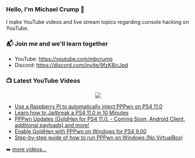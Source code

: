 ### Hello, I'm Michael Crump 👋

I make YouTube videos and live stream topics regarding console hacking on YouTube. 

### 📬 Join me and we'll learn together

- YouTube: https://youtube.com/mbcrump
- Discord: https://discord.com/invite/9fzK8jcJpd

### 📺 Latest YouTube Videos

<div align="center">

[<img src="https://img.shields.io/badge/-Subscribe-red?style=for-the-badge&logo=youtube&logoColor=white"/>](https://www.youtube.com/c/mbcrump?sub_confirmation=1)

</div>

<!-- YOUTUBE:START -->
- [Use a Raspberry Pi to automatically inject PPPwn on PS4 11.0](https://www.youtube.com/watch?v=RdY7w0FoUSw)
- [Learn how to Jailbreak a PS4 11.0 in 10 Minutes](https://www.youtube.com/watch?v=YBBEyYsjhCg)
- [PPPwn Updates &lpar;GoldHen for PS4 11.0. - Coming Soon, Android Client, additional payloads&rpar; and more!](https://www.youtube.com/watch?v=PYieMXuKZ0M)
- [Enable GoldHen with PPPwn on Windows for PS4 9.00](https://www.youtube.com/watch?v=zVCOcZXWnlg)
- [Step-by-step guide of how to run PPPwn on Windows &lpar;No VirtualBox&rpar;](https://www.youtube.com/watch?v=-_hu8sdxV9U)
<!-- YOUTUBE:END -->

➡️ [more videos...](https://youtube.com/mbcrump)

